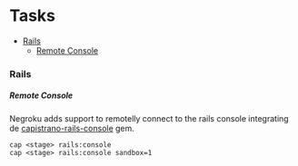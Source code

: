 # Tasks

* [Rails](#rails)
    * [Remote Console](#remote-console)

### Rails 

##### Remote Console

Negroku adds support to remotelly connect to the rails console integrating de [capistrano-rails-console][1] gem. 

```shell
cap <stage> rails:console
cap <stage> rails:console sandbox=1
```

[1]: https://github.com/ydkn/capistrano-rails-console
